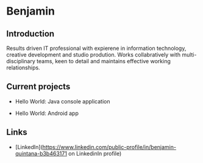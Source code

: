# Benjamin

## Introduction

Results driven IT professional with expierene in information technology, creative development and studio prodution. Works collabratively with multi-disciplinary teams, keen to detail and maintains effective working relationships. 

## Current projects

* Hello World: Java console application

* Hello World: Android app

## Links

* [LinkedIn](https://www.linkedin.com/public-profile/in/benjamin-quintana-b3b463171 on LinkedinIn profile)

